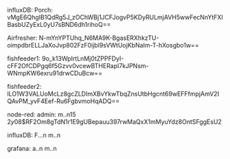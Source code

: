 influxDB:
Porch:
vMgE6QhgIB1QdRg5J_zOChWBj1JCFJogvP5KDyRULmjAVH5wwFecNnYtFXIBasbUZyExL0yU7sBND6dh1rihoQ==

Airfresher:
N-mYnYPTUhq_N6MA9K-BgasERXhkzTU-oimpdbrELLJaXoJvp802FzF0ijbl9sVWtUojKbNaIm-T-hXosgbo1w==

fishfeeder1:
9o_k13WpIrtLnMj0tZPPFDyI-cFF2OfCDPgq6f5Gzvv0vcewBTHERapI7kJPNsm-WNmpKW6exru91drwCDuBcw==

fishfeeder2:
lLO1W3VALUoMcLz8gcZLDImXBvYkwTbqZnsUtbHgcnt69wEFFfmpjAmV2IQAvPM_yvF4Eef-Ru6FgbvmoHqADQ==

node-red:
admin:
m..n15
$2y$08$RF2Om8gTdN1r1E9gUBepauu397rwMaQxX1mMyuYdz8OntSFggEsU2

influxDB:
F...n
m..n

grafana:
a..n
m..n